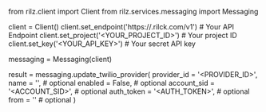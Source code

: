 from rilz.client import Client
from rilz.services.messaging import Messaging

client = Client()
client.set_endpoint('https://<REGION>.rilck.com/v1') # Your API Endpoint
client.set_project('<YOUR_PROJECT_ID>') # Your project ID
client.set_key('<YOUR_API_KEY>') # Your secret API key

messaging = Messaging(client)

result = messaging.update_twilio_provider(
    provider_id = '<PROVIDER_ID>',
    name = '<NAME>', # optional
    enabled = False, # optional
    account_sid = '<ACCOUNT_SID>', # optional
    auth_token = '<AUTH_TOKEN>', # optional
    from = '<FROM>' # optional
)
